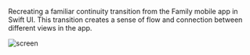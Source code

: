 Recreating a familiar continuity transition from the Family mobile app in Swift UI. This transition creates a sense of flow and connection between different views in the app.

![screen](https://github.com/zurikss/ContinuityTransition/assets/47340237/32a3c5f9-13da-4c46-bf46-b44ca3aec28d)
